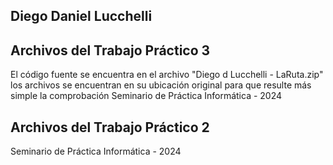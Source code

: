 
## Diego Daniel Lucchelli
## Archivos del Trabajo Práctico 3
El código fuente se encuentra en el archivo "Diego d Lucchelli - LaRuta.zip"
los archivos se encuentran en su ubicación original para que resulte más simple la comprobación
Seminario de Práctica Informática - 2024
## Archivos del Trabajo Práctico 2  
Seminario de Práctica Informática - 2024
